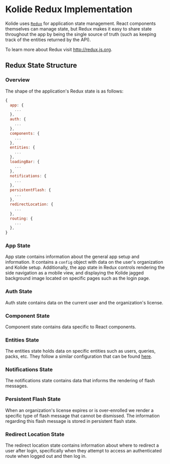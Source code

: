 # Kolide Redux Implementation

Kolide uses [`Redux`](http://redux.js.org) for application state management.
React components themselves can manage state, but Redux makes it easy to share
state throughout the app by being the single source of truth (such as keeping track of the entities returned by the API).

To learn more about Redux visit http://redux.js.org.

## Redux State Structure

### Overview

The shape of the application's Redux state is as follows:

```js
{
  app: {
    ...
  },
  auth: {
    ...
  },
  components: {
    ...
  },
  entities: {
    ...
  },
  loadingBar: {
    ...
  },
  notifications: {
    ...
  },
  persistentFlash: {
    ...
  },
  redirectLocation: {
    ...
  },
  routing: {
    ...
  },
}
```

### App State

App state contains information about the general app setup and information. It
contains a `config` object with data on the user's organization and Kolide
setup. Additionally, the app state in Redux controls rendering the side
navigation as a mobile view, and displaying the Kolide jagged background image
located on specific pages such as the login page.

### Auth State

Auth state contains data on the current user and the organization's license.

### Component State

Component state contains data specific to React components.

### Entities State

The entities state holds data on specific entities such as users, queries,
packs, etc. They follow a similar configuration that can be found [here](./nodes/entities/README.md).

### Notifications State

The notifications state contains data that informs the rendering of flash
messages.

### Persistent Flash State

When an organization's license expires or is over-enrolled we render a specific
type of flash message that cannot be dismissed. The information regarding this
flash message is stored in persistent flash state.

### Redirect Location State

The redirect location state contains information about where to redirect a user
after login, specifically when they attempt to access an authenticated route when logged out
and then log in.
